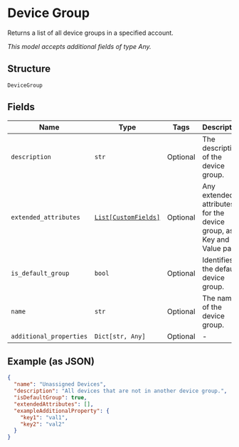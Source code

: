 
# Device Group

Returns a list of all device groups in a specified account.

*This model accepts additional fields of type Any.*

## Structure

`DeviceGroup`

## Fields

| Name | Type | Tags | Description |
|  --- | --- | --- | --- |
| `description` | `str` | Optional | The description of the device group. |
| `extended_attributes` | [`List[CustomFields]`](../../doc/models/custom-fields.md) | Optional | Any extended attributes for the device group, as Key and Value pairs. |
| `is_default_group` | `bool` | Optional | Identifies the default device group. |
| `name` | `str` | Optional | The name of the device group. |
| `additional_properties` | `Dict[str, Any]` | Optional | - |

## Example (as JSON)

```json
{
  "name": "Unassigned Devices",
  "description": "All devices that are not in another device group.",
  "isDefaultGroup": true,
  "extendedAttributes": [],
  "exampleAdditionalProperty": {
    "key1": "val1",
    "key2": "val2"
  }
}
```

